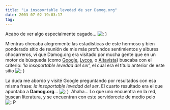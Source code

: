```yaml
---
title: "La insoportable levedad de ser Damog.org"
date: 2003-07-02 19:03:17
tag: 
---
```

<p>Acabo de ver algo especialmente cagado&#8230; <img alt=": ) " src="http://web.archive.org/web/20030719200405/http://www.damog.org/blog/b2-img/smilies/icon_smile.gif"/></p>

<p>Mientras checaba alegremente las estadísticas de este hermoso y bien ponderado sitio de reunión de mis más profundos sentimientos y albures chocarreros, vi que Damog.org era visitado por mucha gente que en un motor de búsqueda (como <a href="http://web.archive.org/web/20030719200405/http://google.com/">Google</a>, <a href="http://web.archive.org/web/20030719200405/http://lycos.com/">Lycos</a>, o <a href="http://web.archive.org/web/20030719200405/http://altavista.com/">Altavista</a>) buscaba con el criterio: &#8216;<em>la insoportable levedad del ser</em>&#8217;, el cual era el título anterior de este sitio <img alt="; ) " src="http://web.archive.org/web/20030719200405/http://www.damog.org/blog/b2-img/smilies/icon_wink.gif"/></p>

<p>La duda me abordó y visité Google preguntando por resultados con esa misma frase: <em>la insoportable levedad del ser</em>. El cuarto resultado era el que apuntaba a <strong>Damog.org</strong>&#8230; <img alt="; ) " src="http://web.archive.org/web/20030719200405/http://www.damog.org/blog/b2-img/smilies/icon_wink.gif"/> Ahaha&#8230; Lo que uno encuentra en la red, buscan literatura, y se encuentran con este servidorcete de medio pelo <img alt=": P " src="http://web.archive.org/web/20030719200405/http://www.damog.org/blog/b2-img/smilies/icon_razz.gif"/></p>
